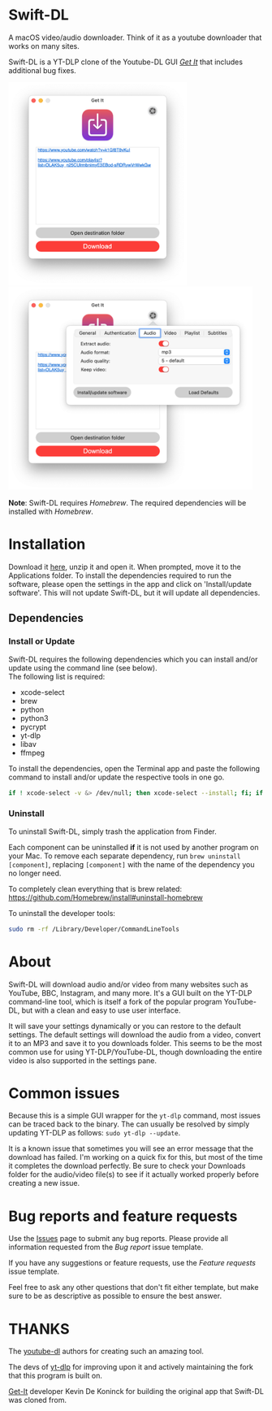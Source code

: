 # Swift-DL

A macOS video/audio downloader. Think of it as a youtube downloader that works on many sites.

Swift-DL is a YT-DLP clone of the Youtube-DL GUI [_Get It_](https://github.com/Kevin-De-Koninck/Get-It) that includes additional bug fixes.

<img src="https://github.com/jslpc/Swift-DL/blob/master/ReadMe%20Resources/MainWindow.png?raw=true" height="400" /><img src="https://github.com/jslpc/Swift-DL/blob/master/ReadMe%20Resources/Settings.png?raw=true" height="400" />

**Note**: Swift-DL requires _Homebrew_. The required dependencies will be installed with _Homebrew_.

# Installation

Download it [here](https://github.com/jslpc/Swift-DL/releases/), unzip it and open it. When prompted, move it to the Applications folder.
To install the dependencies required to run the software, please open the settings in the app and click on 'Install/update software'. This will not update Swift-DL, but it will update all dependencies.

## Dependencies

### Install or Update

Swift-DL requires the following dependencies which you can install and/or update using the command line (see below).  
The following list is required:
- xcode-select
- brew
- python
- python3
- pycrypt
- yt-dlp
- libav
- ffmpeg

To install the dependencies, open the Terminal app and paste the following command to install and/or update the respective tools in one go.

``` bash
if ! xcode-select -v &> /dev/null; then xcode-select --install; fi; if brew -v &> /dev/null; then brew update; else echo /usr/bin/ruby -e '$(curl -fsSL https://raw.githubusercontent.com/Homebrew/install/master/install)'; fi; if brew ls --versions python &> /dev/null; then brew upgrade python; else brew install python; brew link python; fi; if brew ls --versions python3 &> /dev/null; then brew upgrade python3; else brew install python3; fi; if pip2.7 list | grep -i pycrypt &> /dev/null; then pip2.7 install pycrypt --upgrade; else pip2.7 install pycrypt; fi; if yt-dlp --version &> /dev/null; then brew upgrade yt-dlp; else brew install yt-dlp/taps/yt-dlp; fi; if brew list libav &> /dev/null; then brew upgrade libav; else brew install libav; fi; if brew list ffmpeg &> /dev/null; then brew upgrade ffmpeg; else brew install ffmpeg; fi
```

### Uninstall

To uninstall Swift-DL, simply trash the application from Finder.

Each component can be uninstalled **if** it is not used by another program on your Mac. To remove each separate dependency, run `brew uninstall [component]`, replacing `[component]` with the name of the dependency you no longer need.

To completely clean everything that is brew related:
https://github.com/Homebrew/install#uninstall-homebrew

To uninstall the developer tools:
``` bash
sudo rm -rf /Library/Developer/CommandLineTools
```

# About

Swift-DL will download audio and/or video from many websites such as YouTube, BBC, Instagram, and many more. It's a GUI built on the YT-DLP command-line tool, which is itself a fork of the popular program YouTube-DL, but with a clean and easy to use user interface.

It will save your settings dynamically or you can restore to the default settings. The default settings will download the audio from a video, convert it to an MP3 and save it to you downloads folder. This seems to be the most common use for using YT-DLP/YouTube-DL, though downloading the entire video is also supported in the settings pane.

# Common issues

Because this is a simple GUI wrapper for the `yt-dlp` command, most issues can be traced back to the binary. The can usually be resolved by simply updating YT-DLP as follows: `sudo yt-dlp --update`.

It is a known issue that sometimes you will see an error message that the download has failed. I'm working on a quick fix for this, but most of the time it completes the download perfectly. Be sure to check your Downloads folder for the audio/video file(s) to see if it actually worked properly before creating a new issue.

# Bug reports and feature requests

Use the [Issues](https://github.com/jslpc/Swift-DL/issues) page to submit any bug reports. Please provide all information requested from the _Bug report_ issue template.

If you have any suggestions or feature requests, use the _Feature requests_ issue template.

Feel free to ask any other questions that don't fit either template, but make sure to be as descriptive as possible to ensure the best answer.

# THANKS

The [youtube-dl](https://github.com/rg3/youtube-dl) authors for creating such an amazing tool.

The devs of [yt-dlp](https://github.com/yt-dlp/yt-dlp) for improving upon it and actively maintaining the fork that this program is built on.

[Get-It](https://github.com/Kevin-De-Koninck/Get-It) developer Kevin De Koninck for building the original app that Swift-DL was cloned from.
